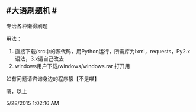 #大语刷题机 #
-----------------------------------------------------------
专治各种懒得刷题

用法：

1. 直接下载/src中的源代码，用Python运行，所需库为lxml，requests，Py2.x语法，3.x请自己改去
2. windows用户下载/windows/windows.rar 打开用

如有问题请咨询身边的程序猿【不是喵】

嗯，以上

5/28/2015 1:02:16 AM 
 
 